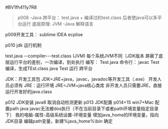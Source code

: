 #BV1fh411y7R8 

>p008
-Java 跨平台：
    test.java + 编译过的test.class
    后者使java可以多平台运行
    底层原理: JVM
-Java 解释语言

p009开发工具：
  sublime
  IDEA ecplise


p010 jdk 运行机制

test.java --compiler---test.class (JVM)
每个系统JVM不同（JDK版本
屏蔽了底层运行平台的差别，一次编译，到处执行
编写：
  Test.java
命令行：
  javac Test  编译，生成TEst.class
  java Test  运行 跨平台

JDK：开发工具包
  JDK=JRE+java，javac，javadoc等开发工具（.exe）
  开发人员必须有
  JRE：运行环境
    JRE=JVM+java核心类库
    非开发人员只需要JRE，直接运行开发好的java.class
    
p012  JDK安装  java8 取消自动检测更新
p013  JDK配置
p014+15  win7+Mac
  配置path
    java javac无法被dos执行（不在当前目录下或者path环境变量指定目录下）
    我的电脑-属性-高级系统设置-环境变量
    增加java_home的环境变量，指向JDK目录
    编辑path变量，新建%java_home%\bin
    确定
